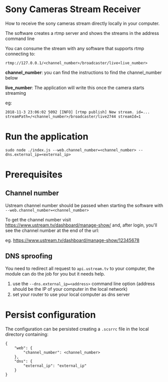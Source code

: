 # Sony Cameras Stream Receiver

How to receive the sony cameras stream directly locally in your computer.

The software creates a rtmp server and shows the streams in the address command line

You can consume the stream with any software that supports rtmp connecting to:

```
rtmp://127.0.0.1/<channel_number>/broadcaster/live<live_number>
```

**channel_number**: you can find the instructions to find the channel_number below

**live_number**: The application will write this once the camera starts streaming

eg: 
```
2018-11-3 23:06:02 5092 [INFO] [rtmp publish] New stream. id=... streamPath=/<channel_number>/broadcaster/live2744 streamId=1
```

# Run the application

```
sudo node ./index.js --web.channel_number=<channel_number> --dns.external_ip=<external_ip>
```

# Prerequisites

## Channel number

Ustream channel number should be passed when starting the software with `--web.channel_number=<channel_number>`

To get the channel number visit https://www.ustream.tv/dashboard/manage-show/ and, after login,
you'll see the channel number at the end of the url:

eg. https://www.ustream.tv/dashboard/manage-show/12345678

## DNS sproofing

You need to redirect all request to `api.ustream.tv` to your computer, the module can do the job for you but it needs help.

1. use the `--dns.external_ip=<address>` command line option (address should be the IP of your computer in the local network)
2. set your router to use your local computer as dns server

# Persist configuration

The configuration can be persisted creating a `.scsrrc` file in the local directory containing:

```
{
    "web": {
        "channel_number": <channel_number>
    },
    "dns": {
        "external_ip": "external_ip"
    }
}
```
